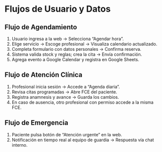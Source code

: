
# Flujos de Usuario y Datos

## Flujo de Agendamiento

1. Usuario ingresa a la web → Selecciona “Agendar hora”.
2. Elige servicio → Escoge profesional → Visualiza calendario actualizado.
3. Completa formulario con datos personales → Confirma reserva.
4. Sistema valida stock y reglas; crea la cita → Envía confirmación.
5. Agrega evento a Google Calendar y registra en Google Sheets.

## Flujo de Atención Clínica

1. Profesional inicia sesión → Accede a “Agenda diaria”.
2. Revisa citas programadas → Abre FCE del paciente.
3. Registra anamnesis y avance → Guarda los cambios.
4. En caso de ausencia, otro profesional con permiso accede a la misma FCE.

## Flujo de Emergencia

1. Paciente pulsa botón de “Atención urgente” en la web.
2. Notificación en tiempo real al equipo de guardia → Respuesta vía chat interno.
